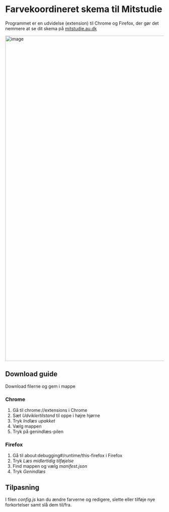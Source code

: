 # Farvekoordineret skema til Mitstudie

Programmet er en udvidelse (extension) til Chrome og Firefox, der gør det nemmere at se dit skema på [mitstudie.au.dk](https://mitstudie.au.dk)

<img width="1893" height="1035" alt="image" src="https://github.com/user-attachments/assets/cb55f845-f577-43ad-8d6c-8ff53c0f8c5f" />

## Download guide

Download filerne og gem i mappe

### Chrome
1. Gå til chrome://extensions i Chrome
2. Sæt *Udviklertilstand* til oppe i højre hjørne
3. Tryk *Indlæs upakket*
4. Vælg mappen
5. Tryk på genindlæs-pilen

### Firefox
1. Gå til about:debugging#/runtime/this-firefox i Firefox
2. Tryk *Læs midlertidig tilføjelse*
3. Find mappen og vælg *manifest.json*
4. Tryk *Genindlæs*

## Tilpasning

I filen *config.js* kan du ændre farverne og redigere, slette eller tilføje nye forkortelser samt slå dem til/fra.
